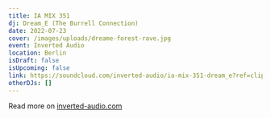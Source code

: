 ```yaml
---
title: IA MIX 351
dj: Dream_E (The Burrell Connection)
date: 2022-07-23
cover: /images/uploads/dreame-forest-rave.jpg
event: Inverted Audio
location: Berlin
isDraft: false
isUpcoming: false
link: https://soundcloud.com/inverted-audio/ia-mix-351-dream_e?ref=clipboard&p=i&c=0&si=A64800DC21CF4389AA16ED349A0352B1&utm_source=clipboard&utm_medium=text&utm_campaign=social_sharing
otherDJs: []
---
```


Read more on [inverted-audio.com](https://inverted-audio.com/mix/dream-e/)
